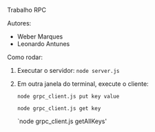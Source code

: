 Trabalho RPC

Autores: 
* Weber Marques
* Leonardo Antunes

Como rodar:

1. Executar o servidor: 
   `node server.js`

2. Em outra janela do terminal, execute o cliente:

  
   `node grpc_client.js put key value`
   
   `node grpc_client.js get key`
   
   `node grpc_client.js getAllKeys'
